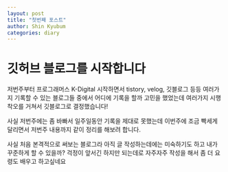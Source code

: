 ```yaml
---
layout: post
title: "첫번째 포스트"
author: Shin Kyubum
categories: diary
---
```

# 깃허브 블로그를 시작합니다
저번주부터 프로그래머스 K-Digital 시작하면서 tistory, velog, 깃블로그 등등 여러가지 기록할 수 있는 블로그들 중에서 어디에 기록을 할까 고민을 했었는데 여러가지 시행착오를 거쳐서 깃블로그로 결정했습니다!

사실 저번주에는 좀 바빠서 일주일동안 기록을 제대로 못했는데 이번주에 조금 빡세게 달리면서 저번주 내용까지 같이 정리를 해보려 합니다.

사실 처음 본격적으로 써보는 블로그라 아직 글 작성하는데에는 미숙하기도 하고 내가 꾸준하게 할 수 있을까? 걱정이 앞서긴 하지만 되는데로 자주자주 작성을 해서 좀 더 요령도 배우고 하고싶네요